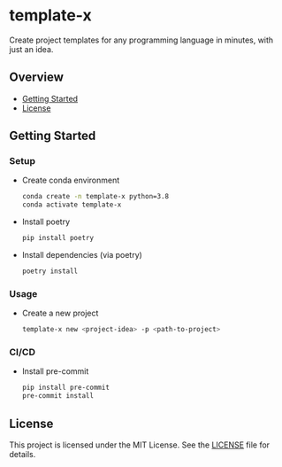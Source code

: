 # template-x

Create project templates for any programming language in minutes, with just an idea.

## Overview

- [Getting Started](#getting-started)
- [License](#license)

## Getting Started

### Setup

- Create conda environment

  ```bash
  conda create -n template-x python=3.8
  conda activate template-x
  ```

- Install poetry

  ```bash
  pip install poetry
  ```

- Install dependencies (via poetry)

  ```bash
  poetry install
  ```

### Usage

- Create a new project

  ```bash
  template-x new <project-idea> -p <path-to-project>
  ```

### CI/CD

- Install pre-commit

  ```bash
  pip install pre-commit
  pre-commit install
  ```

## License

This project is licensed under the MIT License. See the [LICENSE](./LICENSE) file for details.
